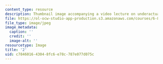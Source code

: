 ```yaml
---
content_type: resource
description: Thumbnail image accompanying a video lecture on underactuated robotics.
file: https://ol-ocw-studio-app-production.s3.amazonaws.com/courses/6-832-underactuated-robotics-spring-2009/c784601643048fc6e78c787e077d075c_2.jpg
file_type: image/jpeg
image_metadata:
  caption: ''
  credit: ''
  image-alt: ''
resourcetype: Image
title: '2'
uid: c7846016-4304-8fc6-e78c-787e077d075c
---
```

